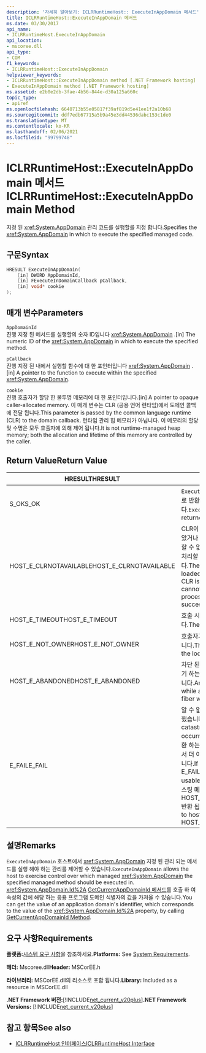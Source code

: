 ```yaml
---
description: '자세히 알아보기: ICLRRuntimeHost:: ExecuteInAppDomain 메서드'
title: ICLRRuntimeHost::ExecuteInAppDomain 메서드
ms.date: 03/30/2017
api_name:
- ICLRRuntimeHost.ExecuteInAppDomain
api_location:
- mscoree.dll
api_type:
- COM
f1_keywords:
- ICLRRuntimeHost::ExecuteInAppDomain
helpviewer_keywords:
- ICLRRuntimeHost::ExecuteInAppDomain method [.NET Framework hosting]
- ExecuteInAppDomain method [.NET Framework hosting]
ms.assetid: e2b0e2db-3fae-4b56-844e-d30a125a660c
topic_type:
- apiref
ms.openlocfilehash: 6640713b55e05817f39af819d5e41ee1f2a10b68
ms.sourcegitcommit: ddf7edb67715a5b9a45e3dd44536dabc153c1de0
ms.translationtype: MT
ms.contentlocale: ko-KR
ms.lasthandoff: 02/06/2021
ms.locfileid: "99799748"
---
```

# <a name="iclrruntimehostexecuteinappdomain-method"></a><span data-ttu-id="0f283-103">ICLRRuntimeHost::ExecuteInAppDomain 메서드</span><span class="sxs-lookup"><span data-stu-id="0f283-103">ICLRRuntimeHost::ExecuteInAppDomain Method</span></span>

<span data-ttu-id="0f283-104">지정 된 <xref:System.AppDomain> 관리 코드를 실행할를 지정 합니다.</span><span class="sxs-lookup"><span data-stu-id="0f283-104">Specifies the <xref:System.AppDomain> in which to execute the specified managed code.</span></span>  
  
## <a name="syntax"></a><span data-ttu-id="0f283-105">구문</span><span class="sxs-lookup"><span data-stu-id="0f283-105">Syntax</span></span>  
  
```cpp  
HRESULT ExecuteInAppDomain(  
    [in] DWORD AppDomainId,
    [in] FExecuteInDomainCallback pCallback,
    [in] void* cookie  
);  
```  
  
## <a name="parameters"></a><span data-ttu-id="0f283-106">매개 변수</span><span class="sxs-lookup"><span data-stu-id="0f283-106">Parameters</span></span>  

 `AppDomainId`  
 <span data-ttu-id="0f283-107">진행 지정 된 메서드를 실행할의 숫자 ID입니다 <xref:System.AppDomain> .</span><span class="sxs-lookup"><span data-stu-id="0f283-107">[in] The numeric ID of the <xref:System.AppDomain> in which to execute the specified method.</span></span>  
  
 `pCallback`  
 <span data-ttu-id="0f283-108">진행 지정 된 내에서 실행할 함수에 대 한 포인터입니다 <xref:System.AppDomain> .</span><span class="sxs-lookup"><span data-stu-id="0f283-108">[in] A pointer to the function to execute within the specified <xref:System.AppDomain>.</span></span>  
  
 `cookie`  
 <span data-ttu-id="0f283-109">진행 호출자가 할당 한 불투명 메모리에 대 한 포인터입니다.</span><span class="sxs-lookup"><span data-stu-id="0f283-109">[in] A pointer to opaque caller-allocated memory.</span></span> <span data-ttu-id="0f283-110">이 매개 변수는 CLR (공용 언어 런타임)에서 도메인 콜백에 전달 됩니다.</span><span class="sxs-lookup"><span data-stu-id="0f283-110">This parameter is passed by the common language runtime (CLR) to the domain callback.</span></span> <span data-ttu-id="0f283-111">런타임 관리 힙 메모리가 아닙니다. 이 메모리의 할당 및 수명은 모두 호출자에 의해 제어 됩니다.</span><span class="sxs-lookup"><span data-stu-id="0f283-111">It is not runtime-managed heap memory; both the allocation and lifetime of this memory are controlled by the caller.</span></span>  
  
## <a name="return-value"></a><span data-ttu-id="0f283-112">Return Value</span><span class="sxs-lookup"><span data-stu-id="0f283-112">Return Value</span></span>  
  
|<span data-ttu-id="0f283-113">HRESULT</span><span class="sxs-lookup"><span data-stu-id="0f283-113">HRESULT</span></span>|<span data-ttu-id="0f283-114">설명</span><span class="sxs-lookup"><span data-stu-id="0f283-114">Description</span></span>|  
|-------------|-----------------|  
|<span data-ttu-id="0f283-115">S_OK</span><span class="sxs-lookup"><span data-stu-id="0f283-115">S_OK</span></span>|<span data-ttu-id="0f283-116">`ExecuteInAppDomain` 성공적으로 반환 되었습니다.</span><span class="sxs-lookup"><span data-stu-id="0f283-116">`ExecuteInAppDomain` returned successfully.</span></span>|  
|<span data-ttu-id="0f283-117">HOST_E_CLRNOTAVAILABLE</span><span class="sxs-lookup"><span data-stu-id="0f283-117">HOST_E_CLRNOTAVAILABLE</span></span>|<span data-ttu-id="0f283-118">CLR이 프로세스에 로드 되지 않았거나 CLR이 관리 코드를 실행할 수 없거나 호출을 성공적으로 처리할 수 없는 상태에 있습니다.</span><span class="sxs-lookup"><span data-stu-id="0f283-118">The CLR has not been loaded into a process, or the CLR is in a state in which it cannot run managed code or process the call successfully.</span></span>|  
|<span data-ttu-id="0f283-119">HOST_E_TIMEOUT</span><span class="sxs-lookup"><span data-stu-id="0f283-119">HOST_E_TIMEOUT</span></span>|<span data-ttu-id="0f283-120">호출 시간이 초과 되었습니다.</span><span class="sxs-lookup"><span data-stu-id="0f283-120">The call timed out.</span></span>|  
|<span data-ttu-id="0f283-121">HOST_E_NOT_OWNER</span><span class="sxs-lookup"><span data-stu-id="0f283-121">HOST_E_NOT_OWNER</span></span>|<span data-ttu-id="0f283-122">호출자가 잠금을 소유 하지 않습니다.</span><span class="sxs-lookup"><span data-stu-id="0f283-122">The caller does not own the lock.</span></span>|  
|<span data-ttu-id="0f283-123">HOST_E_ABANDONED</span><span class="sxs-lookup"><span data-stu-id="0f283-123">HOST_E_ABANDONED</span></span>|<span data-ttu-id="0f283-124">차단 된 스레드나 파이버에서 대기 하는 동안 이벤트를 취소 했습니다.</span><span class="sxs-lookup"><span data-stu-id="0f283-124">An event was canceled while a blocked thread or fiber was waiting on it.</span></span>|  
|<span data-ttu-id="0f283-125">E_FAIL</span><span class="sxs-lookup"><span data-stu-id="0f283-125">E_FAIL</span></span>|<span data-ttu-id="0f283-126">알 수 없는 치명적인 오류가 발생 했습니다.</span><span class="sxs-lookup"><span data-stu-id="0f283-126">An unknown catastrophic failure occurred.</span></span> <span data-ttu-id="0f283-127">메서드가 E_FAIL 반환 하는 경우 해당 프로세스 내에서 더 이상 CLR을 사용할 수 없습니다.</span><span class="sxs-lookup"><span data-stu-id="0f283-127">If a method returns E_FAIL, the CLR is no longer usable within the process.</span></span> <span data-ttu-id="0f283-128">호스팅 메서드를 이후에 호출 하면 HOST_E_CLRNOTAVAILABLE 반환 됩니다.</span><span class="sxs-lookup"><span data-stu-id="0f283-128">Subsequent calls to hosting methods return HOST_E_CLRNOTAVAILABLE.</span></span>|  
  
## <a name="remarks"></a><span data-ttu-id="0f283-129">설명</span><span class="sxs-lookup"><span data-stu-id="0f283-129">Remarks</span></span>  

 <span data-ttu-id="0f283-130">`ExecuteInAppDomain` 호스트에서 <xref:System.AppDomain> 지정 된 관리 되는 메서드를 실행 해야 하는 관리를 제어할 수 있습니다.</span><span class="sxs-lookup"><span data-stu-id="0f283-130">`ExecuteInAppDomain` allows the host to exercise control over which managed <xref:System.AppDomain> the specified managed method should be executed in.</span></span> <span data-ttu-id="0f283-131"><xref:System.AppDomain.Id%2A> [GetCurrentAppDomainId 메서드](iclrruntimehost-getcurrentappdomainid-method.md)를 호출 하 여 속성의 값에 해당 하는 응용 프로그램 도메인 식별자의 값을 가져올 수 있습니다.</span><span class="sxs-lookup"><span data-stu-id="0f283-131">You can get the value of an application domain's identifier, which corresponds to the value of the <xref:System.AppDomain.Id%2A> property, by calling [GetCurrentAppDomainId Method](iclrruntimehost-getcurrentappdomainid-method.md).</span></span>  
  
## <a name="requirements"></a><span data-ttu-id="0f283-132">요구 사항</span><span class="sxs-lookup"><span data-stu-id="0f283-132">Requirements</span></span>  

 <span data-ttu-id="0f283-133">**플랫폼:**[시스템 요구 사항](../../get-started/system-requirements.md)을 참조하세요.</span><span class="sxs-lookup"><span data-stu-id="0f283-133">**Platforms:** See [System Requirements](../../get-started/system-requirements.md).</span></span>  
  
 <span data-ttu-id="0f283-134">**헤더:** Mscoree.dll</span><span class="sxs-lookup"><span data-stu-id="0f283-134">**Header:** MSCorEE.h</span></span>  
  
 <span data-ttu-id="0f283-135">**라이브러리:** MSCorEE.dll의 리소스로 포함 됩니다.</span><span class="sxs-lookup"><span data-stu-id="0f283-135">**Library:** Included as a resource in MSCorEE.dll</span></span>  
  
 <span data-ttu-id="0f283-136">**.NET Framework 버전:**[!INCLUDE[net_current_v20plus](../../../../includes/net-current-v20plus-md.md)]</span><span class="sxs-lookup"><span data-stu-id="0f283-136">**.NET Framework Versions:** [!INCLUDE[net_current_v20plus](../../../../includes/net-current-v20plus-md.md)]</span></span>  
  
## <a name="see-also"></a><span data-ttu-id="0f283-137">참고 항목</span><span class="sxs-lookup"><span data-stu-id="0f283-137">See also</span></span>

- [<span data-ttu-id="0f283-138">ICLRRuntimeHost 인터페이스</span><span class="sxs-lookup"><span data-stu-id="0f283-138">ICLRRuntimeHost Interface</span></span>](iclrruntimehost-interface.md)
